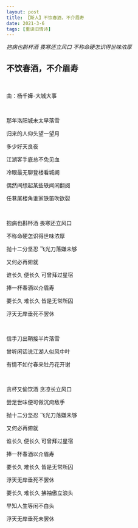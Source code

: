 ```yaml
---
layout: post
title: 【斯人】不饮春酒，不介眉寿
date: 2021-3-6
tags: [重读旧情诗]
---
```


*抱病也斟杯酒 畏寒还立风口 不称命硬怎识得世味浓厚*

## 不饮春酒，不介眉寿

<br>

曲：杨千嬅-大城大事

<br>

那年洛阳城未太早落雪

归来的人仰头望一望月

多少好天良夜

江湖客手底总不免见血

冷眼最无聊登楼看城阙

偶然间想起某些轶闻闲翻阅

任巷尾楼角谁家铁笛吹欲裂

<br>

抱病也斟杯酒 畏寒还立风口

不称命硬怎识得世味浓厚

抛十二分坚忍 飞光刀落嫌未够

又何必再俯就

谁长久 便长久 可曾拜过星宿

捧一杯春酒以介眉寿

要长久 难长久 皆是无常所囚

浮天无岸垂死不罢休

<br>

信手刀出鞘接半片落雪

曾听闲话说江湖人似风中叶

有情不如付春来牡丹花开谢

<br>

贪杯又偷饮酒 贪凉长立风口

尝足世味便可做沉疴敌手

抛十二分坚忍 飞光刀落嫌未够

又何必再俯就

谁长久 便长久 可曾拜过星宿

捧一杯春酒以介眉寿

要长久 难长久 皆是无常所囚

浮天无岸垂死不罢休

要长久 难长久 拂袖傲立浪头

早知人生等闲不白头

浮天无岸垂死未罢休


<br>

<br>
